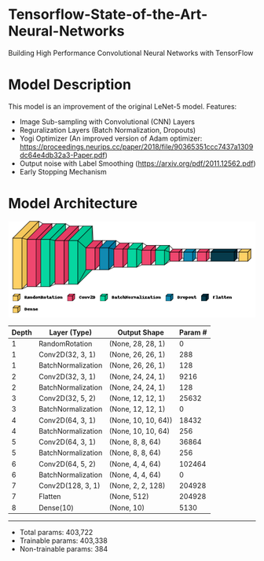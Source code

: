 # Tensorflow-State-of-the-Art-Neural-Networks
Building High Performance Convolutional Neural Networks with TensorFlow

# Model Description
This model is an improvement of the original LeNet-5 model. Features:
* Image Sub-sampling with Convolutional (CNN) Layers
* Reguralization Layers (Batch Normalization, Dropouts)
* Yogi Optimizer (An improved version of Adam optimizer: https://proceedings.neurips.cc/paper/2018/file/90365351ccc7437a1309dc64e4db32a3-Paper.pdf)
* Output noise with Label Smoothing (https://arxiv.org/pdf/2011.12562.pdf)
* Early Stopping Mechanism

# Model Architecture

![cnn visualization](https://github.com/kochlisGit/Tensorflow-MNIST-State-Of-The-Art/blob/master/model_vis.png)

| Depth | Layer (Type)         | Output Shape         | Param # |
| ----- |-------------------- | -------------------- | ------- |
| 1     | RandomRotation       |  (None, 28, 28, 1)   | 0       |
| 1     | Conv2D(32, 3, 1)     |  (None, 26, 26, 1)   | 288     |
| 1     | BatchNormalization   |  (None, 26, 26, 1)   | 128     |
| 2     | Conv2D(32, 3, 1)     |  (None, 24, 24, 1)   | 9216    |
| 2     | BatchNormalization   |  (None, 24, 24, 1)   | 128     |
| 3     | Conv2D(32, 5, 2)     |  (None, 12, 12, 1)   | 25632   |
| 3     | BatchNormalization   |  (None, 12, 12, 1)   | 0       |
| 4     | Conv2D(64, 3, 1)     |  (None, 10, 10, 64)) | 18432   |
| 4     | BatchNormalization   |  (None, 10, 10, 64)  | 256     |
| 5     | Conv2D(64, 3, 1)     |  (None, 8, 8, 64)    | 36864   |
| 5     | BatchNormalization   |  (None, 8, 8, 64)    | 256     |
| 6     | Conv2D(64, 5, 2)     |  (None, 4, 4, 64)    | 102464  |
| 6     | BatchNormalization   |  (None, 4, 4, 64)    | 0       |
| 7     | Conv2D(128, 3, 1)    |  (None, 2, 2, 128)   | 204928  |
| 7     | Flatten              |  (None, 512)         | 204928  |
| 8     | Dense(10)            |  (None, 10)          | 5130    |
                                                            
---------------------------------------------------------------------------------

* Total params: 403,722
* Trainable params: 403,338
* Non-trainable params: 384
